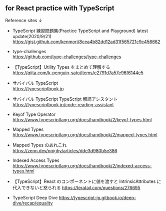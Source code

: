 ## for React practice with TypeScript

Reference sites ↓<br>

- TypeScript 練習問題集(Practice TypeScript and Playground) latest update(2020/9/21)<br>
  https://gist.github.com/kenmori/8cea4b82dd12ad31f565721c9c456662

- type-challenges<br>
  https://github.com/type-challenges/type-challenges

- 【TypeScript】Utility Types をまとめて理解する<br>
  https://qiita.com/k-penguin-sato/items/e2791d7a57e96f6144e5

- サバイバル TypeScript<br>
  https://typescriptbook.jp

- サバイバル TypeScript TypeScript 解読アシスタント<br>
  https://typescriptbook.jp/code-reading-assistant

- Keyof Type Operator<br>
  https://www.typescriptlang.org/docs/handbook/2/keyof-types.html

- Mapped Types<br>
  https://www.typescriptlang.org/docs/handbook/2/mapped-types.html

- Mapped Types のあれこれ<br>
  https://zenn.dev/qnighy/articles/dde3d980b5e386

- Indexed Access Types<br>
  https://www.typescriptlang.org/docs/handbook/2/indexed-access-types.html

- 【TypeScript】React のコンポーネントに値を渡すと IntrinsicAttributes に代入できないと怒られる
  https://teratail.com/questions/276695

- TypeScript Deep Dive
  https://typescript-jp.gitbook.io/deep-dive/recap/equality
